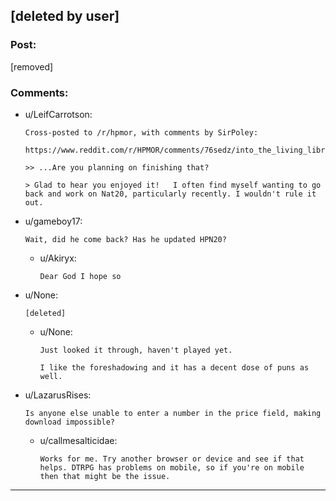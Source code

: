 ## [deleted by user]

### Post:

[removed]

### Comments:

- u/LeifCarrotson:
  ```
  Cross-posted to /r/hpmor, with comments by SirPoley:

  https://www.reddit.com/r/HPMOR/comments/76sedz/into_the_living_library_an_ogl_adventure_by_the/

  >> ...Are you planning on finishing that?

  > Glad to hear you enjoyed it!   I often find myself wanting to go back and work on Nat20, particularly recently. I wouldn't rule it out.
  ```

- u/gameboy17:
  ```
  Wait, did he come back? Has he updated HPN20?
  ```

  - u/Akiryx:
    ```
    Dear God I hope so
    ```

- u/None:
  ```
  [deleted]
  ```

  - u/None:
    ```
    Just looked it through, haven't played yet.

    I like the foreshadowing and it has a decent dose of puns as well.
    ```

- u/LazarusRises:
  ```
  Is anyone else unable to enter a number in the price field, making download impossible?
  ```

  - u/callmesalticidae:
    ```
    Works for me. Try another browser or device and see if that helps. DTRPG has problems on mobile, so if you're on mobile then that might be the issue.
    ```

---


